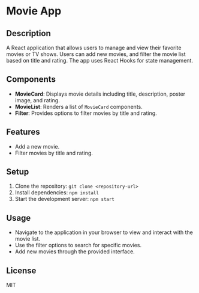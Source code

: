 # Movie App

## Description
A React application that allows users to manage and view their favorite movies or TV shows. Users can add new movies, and filter the movie list based on title and rating. The app uses React Hooks for state management.

## Components
- **MovieCard**: Displays movie details including title, description, poster image, and rating.
- **MovieList**: Renders a list of `MovieCard` components.
- **Filter**: Provides options to filter movies by title and rating.

## Features
- Add a new movie.
- Filter movies by title and rating.

## Setup
1. Clone the repository: `git clone <repository-url>`
2. Install dependencies: `npm install`
3. Start the development server: `npm start`

## Usage
- Navigate to the application in your browser to view and interact with the movie list.
- Use the filter options to search for specific movies.
- Add new movies through the provided interface.

## License
MIT
